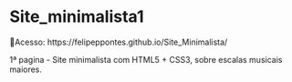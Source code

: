 # Site_minimalista1
 <p>🔹Acesso:  https://felipeppontes.github.io/Site_Minimalista/</p>
1ª pagina - Site minimalista com HTML5 + CSS3, sobre escalas musicais maiores.

